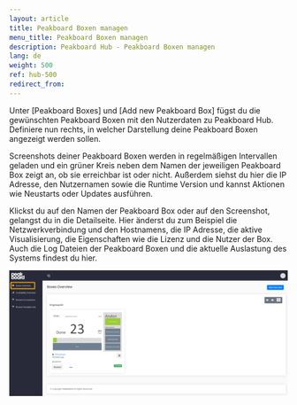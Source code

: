 ```yaml
---
layout: article
title: Peakboard Boxen managen
menu_title: Peakboard Boxen managen
description: Peakboard Hub - Peakboard Boxen managen 
lang: de
weight: 500
ref: hub-500
redirect_from:
---
```



Unter [Peakboard Boxes] und [Add new Peakboard Box] fügst du die gewünschten Peakboard Boxen mit den Nutzerdaten zu Peakboard Hub. 
Definiere nun rechts, in welcher Darstellung deine Peakboard Boxen angezeigt werden sollen.

Screenshots deiner Peakboard Boxen werden in regelmäßigen Intervallen geladen und ein grüner Kreis neben dem Namen der jeweiligen Peakboard Box zeigt an, ob sie erreichbar ist oder nicht. 
Außerdem siehst du hier die IP Adresse, den Nutzernamen sowie die Runtime Version und kannst Aktionen wie Neustarts oder Updates ausführen.

Klickst du auf den Namen der Peakboard Box oder auf den Screenshot, gelangst du in die Detailseite. 
Hier änderst du zum Beispiel die Netzwerkverbindung und den Hostnamens, die IP Adresse, die aktive Visualisierung, die Eigenschaften wie die Lizenz und die Nutzer der Box. 
Auch die Log Dateien der Peakboard Boxen und die aktuelle Auslastung des Systems findest du hier.

![Manage Peakboard Boxes](/assets/images/hub/hub_boxes.png) 
